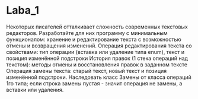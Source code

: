 # Laba_1
Некоторых писателей отталкивает сложность современных текстовых редакторов. Разработайте для них программу с минимальным функционалом: 
хранение и редактирование текста с возможностью отмены и возвращения изменений.
Операция редактирования текста со свойствами: тип операции (вставка или удаление типа enum), текст и позиция изменённой подстроки
История правок (1 стека операций над текстом): методы отмены и восстановления правок в заданном тексте
Операция замены текста: старый текст, новый текст и позиция изменённой подстроки. Наследовать класс Замены от класса операций 1го типа; 
если строка замены пустая - значит операция не замены, а вставки или удаления.
